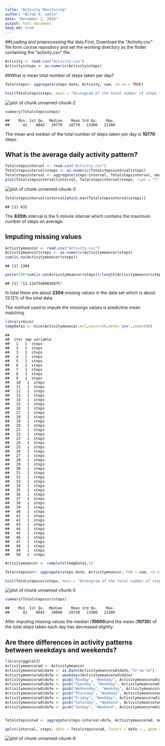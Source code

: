 ```yaml
---
title: "Activity Monitoring"
author: "Biruk H. Sahle"
date: "December 2, 2016"
output: html_document
keep_md: true
---
```

##Loading and preprocessing the data
First, Download the "Activity.csv" file form course repository and set the working directory as the floder containing the "activity.csv" file. 


```r
Activity <- read.csv("Activity.csv")
Activity$steps <- as.numeric(Activity$steps)
```

##What is mean total number of steps taken per day?


```r
Totalsteps<- aggregate(steps~date, Activity, sum, rm.na = TRUE)

hist(Totalsteps$steps, main = "Histogram of the total number of steps taken each day", xlab = "Total number of steps per day", col = "blue")
```

![plot of chunk unnamed-chunk-2](figure/unnamed-chunk-2-1.png)

```r
summary(Totalsteps$steps)    
```

```
##    Min. 1st Qu.  Median    Mean 3rd Qu.    Max. 
##      42    8842   10770   10770   13300   21200
```

The mean and median of the total number of steps taken per day is **10770** steps. 

## What is the average daily activity pattern?


```r
Totalstepsinterval <- read.csv("Activity.csv")
Totalstepsinterval$steps <- as.numeric(Totalstepsinterval$steps)
Totalstepsinterval <- aggregate(steps~interval, Totalstepsinterval, mean, na.rm = TRUE)
plot(Totalstepsinterval$interval, Totalstepsinterval$steps, type = "l", xlab = "Interval", ylab = "Average steps")
```

![plot of chunk unnamed-chunk-3](figure/unnamed-chunk-3-1.png)

```r
Totalstepsinterval$interval[which.max(Totalstepsinterval$steps)]
```

```
## [1] 835
```

The **835th** interval is the 5 minute interval which contains the maximum number of steps on average. 

## Imputing missing values



```r
Activitymeancor <- read.csv("Activity.csv")
Activitymeancor$steps <- as.numeric(Activitymeancor$steps)
sum(is.na(Activitymeancor$steps))
```

```
## [1] 2304
```

```r
paste(100*sum(is.na(Activitymeancor$steps))/length(Activitymeancor$steps),"%",sep="")
```

```
## [1] "13.1147540983607%"
```

In total there are about **2304** missing values in the data set which is about 13.12% of the total data. 

The method used to impute the missings values is predictive mean matching. 


```r
library(mice)
tempData1 <- mice(Activitymeancor,m=1,maxit=50,meth='pmm',seed=500)
```

```
## 
##  iter imp variable
##   1   1  steps
##   2   1  steps
##   3   1  steps
##   4   1  steps
##   5   1  steps
##   6   1  steps
##   7   1  steps
##   8   1  steps
##   9   1  steps
##   10   1  steps
##   11   1  steps
##   12   1  steps
##   13   1  steps
##   14   1  steps
##   15   1  steps
##   16   1  steps
##   17   1  steps
##   18   1  steps
##   19   1  steps
##   20   1  steps
##   21   1  steps
##   22   1  steps
##   23   1  steps
##   24   1  steps
##   25   1  steps
##   26   1  steps
##   27   1  steps
##   28   1  steps
##   29   1  steps
##   30   1  steps
##   31   1  steps
##   32   1  steps
##   33   1  steps
##   34   1  steps
##   35   1  steps
##   36   1  steps
##   37   1  steps
##   38   1  steps
##   39   1  steps
##   40   1  steps
##   41   1  steps
##   42   1  steps
##   43   1  steps
##   44   1  steps
##   45   1  steps
##   46   1  steps
##   47   1  steps
##   48   1  steps
##   49   1  steps
##   50   1  steps
```

```r
Activitymeancor <- complete(tempData1,1)

Totalstepscor<- aggregate(steps~date, Activitymeancor, FUN = sum, rm.na = TRUE )

hist(Totalstepscor$steps, main = "Histogram of the total number of steps taken each day", xlab = "Total number of steps per day", col = "blue", freq = TRUE)
```

![plot of chunk unnamed-chunk-5](figure/unnamed-chunk-5-1.png)

```r
summary(Totalstepscor$steps) 
```

```
##    Min. 1st Qu.  Median    Mean 3rd Qu.    Max. 
##      42    8842   10600   10730   13300   21200
```

After imputing missing values the median (**10600**)and the mean (**10730**) of the total steps taken each day has decreased slightly. 

## Are there differences in activity patterns between weekdays and weekends?


```r
library(ggplot2)
Activitymeancorwd <- Activitymeancor
Activitymeancorwd$date <- as.Date(Activitymeancorwd$date,"%Y-%m-%d")
Activitymeancorwd$dofw <- weekdays(Activitymeancorwd$date)
Activitymeancorwd$dofw <- gsub("Monday", "Weekday", Activitymeancorwd$dofw, ignore.case = FALSE)
Activitymeancorwd$dofw <- gsub("Tuesday", "Weekday", Activitymeancorwd$dofw, ignore.case = FALSE)
Activitymeancorwd$dofw <- gsub("Wednesday", "Weekday", Activitymeancorwd$dofw, ignore.case = FALSE)
Activitymeancorwd$dofw <- gsub("Thursday", "Weekday", Activitymeancorwd$dofw, ignore.case = FALSE)
Activitymeancorwd$dofw <- gsub("Friday", "Weekday", Activitymeancorwd$dofw, ignore.case = FALSE)
Activitymeancorwd$dofw <- gsub("Saturday", "Weekend", Activitymeancorwd$dofw, ignore.case = FALSE)
Activitymeancorwd$dofw <- gsub("Sunday", "Weekend", Activitymeancorwd$dofw, ignore.case = FALSE)


Totalstepscorwd <- aggregate(steps~interval+dofw, Activitymeancorwd, mean)

qplot(interval, steps, data = Totalstepscorwd, facets = dofw ~., geom = "line", xlab = "Interval", ylab = "Average steps")
```

![plot of chunk unnamed-chunk-6](figure/unnamed-chunk-6-1.png)



